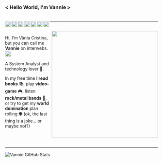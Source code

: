 ### < Hello World, I'm Vannie > </br></br>


<a target="_blank" href="https://www.linkedin.com/in/vancrist/">
  <img align="left" alt="LinkedIN" width="18px" src="https://cdn.jsdelivr.net/npm/simple-icons@v3/icons/linkedin.svg" />
</a>
<a target="_blank" href="http://lattes.cnpq.br/4590210213366244">
  <img align="left" alt="Lattes" width="18px" src="http://www.bio.ufpr.br/portal/anatomia/wp-content/uploads/sites/30/2018/10/icone-lattes-150x150.png" />
</a>
<a target="_blank" href="https://www.behance.net/vanniexp">
  <img align="left" alt="Behance" width="18px" src="https://image.flaticon.com/icons/svg/48/48975.svg" />
</a>
<a target="_blank" href="https://www.instagram.com/vanniexp">
  <img align="left" alt="Instagram" width="18px" src="https://cdn.jsdelivr.net/npm/simple-icons@v3/icons/instagram.svg" />
</a>
<a target="_blank" href="https://fb.com/vanniexp">
  <img align="left" alt="Facebook" width="18px" src="https://cdn.jsdelivr.net/npm/simple-icons@v3/icons/facebook.svg" />
</a>
<a target="_blank" href="https://open.spotify.com/user/12160808019">
  <img align="left" alt="Spotify" width="18px" src="https://image.flaticon.com/icons/svg/49/49097.svg" />
</a>
<a target="_blank" href="mailto:vaniacristina.s@live.com">
  <img align="left" alt="E-mail" width="18px" src="https://image.flaticon.com/icons/png/512/8/8807.png" />
</a>

---- 
</br>
<img align="right" width="350px" src="https://64.media.tumblr.com/04803a041b145da86d6bcf172c755d44/d33b97757c856a51-47/s540x810/1a71a7180d800d55e58d8bb25bc6ffa720e541c2.png" />

Hi, I'm Vânia Cristina, but you can call me **Vannie** on interwebs. <img src="https://i.giphy.com/media/xT0GqFhdxLWiksreEM/giphy.webp" width="20px">

A System Analyst and technology lover 💞. 

In my free time I **read books** 📚, play **video-game** 🎮, listen **rock/metal bands** 🤘, or try to get my **world domination** plan rolling 👽 (ok, the last thing is a joke... or maybe not?)

</br>
</br>

----
  
![Vannie GitHub Stats](https://github-readme-stats.vercel.app/api?username=vanniexp&show_icons=true)


